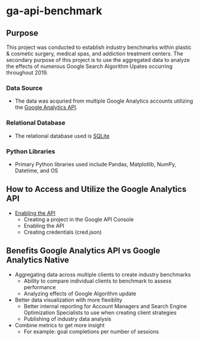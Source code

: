# ga-api-benchmark

## Purpose
This project was conducted to establish industry benchmarks within plastic & cosmetic surgery, medical spas, and addiction treatment centers. The secondary purpose of this project is to use the aggregated data to analyze the effects of numerous Google Search Algorithm Upates occurring throughout 2019.

### Data Source
- The data was acquried from multiple Google Analytics accounts utilizing the [Google Analytics API](https://developers.google.com/analytics/devguides/reporting/core/v4/).

### Relational Database
- The relational database used is [SQLite](https://www.sqlite.org/index.html)

### Python Libraries
- Primary Python libraries used include Pandas, Matplotlib, NumPy, Datetime, and OS

## How to Access and Utilize the Google Analytics API
-   [Enabling the API](https://console.developers.google.com/start/api?id=analyticsreporting.googleapis.com&credential=client_key)
    -   Creating a project in the Google API Console
    -   Enabling the API
    -   Creating credentials (cred.json)

## Benefits Google Analytics API vs Google Analytics Native

-   Aggregating data across multiple clients to create industry benchmarks
    -   Ability to compare individual clients to benchmark to assess performance
    -   Analyzing effects of Google Algorithm update
-   Better data visualization with more flexiblity
    -   Better internal reporting for Account Managers and Search Engine Optimization Specialists to use when creating client strategies
    -   Publishing of industry data analysis
-   Combine metrics to get more insight
    -   For example: goal completions per number of sessions

